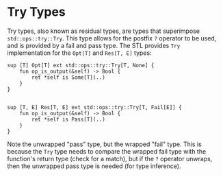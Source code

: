# Try Types

Try types, also known as residual types, are types that superimpose `std::ops::try::Try`. This type allows for the
postfix `?` operator to be used, and is provided by a fail and pass type. The STL provides `Try` implementation for the
`Opt[T]` and `Res[T, E]` types:

```S++
sup [T] Opt[T] ext std::ops::try::Try[T, None] {
    fun op_is_output(&self) -> Bool {
        ret *self is Some[T](..)
    }
}


sup [T, E] Res[T, E] ext std::ops::try::Try[T, Fail[E]] {
    fun op_is_output(&self) -> Bool {
        ret *self is Pass[T](..)
    }
}
```

Note the unwrapped "pass" type, but the wrapped "fail" type. This is because the `Try` type needs to compare the wrapped
fail type with the function's return type (check for a match), but if the `?` operator unwraps, then the unwrapped pass
type is needed (for type inference).